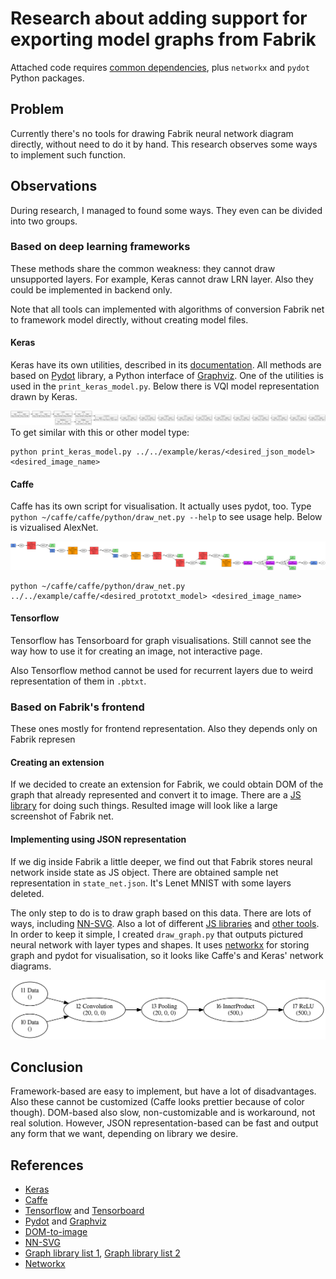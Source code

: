 # Research about adding support for exporting model graphs from Fabrik
Attached code requires [common dependencies](../../requirements/common.txt), plus `networkx` and `pydot` Python packages.
## Problem
Currently there's no tools for drawing Fabrik neural network diagram directly, without need to do it by hand. This research observes some ways to implement such function.
## Observations
During research, I managed to found some ways. They even can be divided into two groups.
### Based on deep learning frameworks
These methods share the common weakness: they cannot draw unsupported layers. For example, Keras cannot draw LRN layer. Also they could be implemented in backend only.

Note that all tools can implemented with algorithms of conversion Fabrik net to framework model directly, without creating model files.
#### Keras
Keras have its own utilities, described in its [documentation](https://keras.io/visualization/). All methods are based on [Pydot](https://github.com/pydot/pydot) library, a Python interface of [Graphviz](http://graphviz.org/). One of the utilities is used in the `print_keras_model.py`. Below there is VQI model representation drawn by Keras.

![](KerasVis.png)
To get similar with this or other model type:
```
python print_keras_model.py ../../example/keras/<desired_json_model> <desired_image_name>
```
#### Caffe
Caffe has its own script for visualisation. It actually uses pydot, too. Type `python ~/caffe/caffe/python/draw_net.py --help` to see usage help. Below is vizualised AlexNet.

![](CaffeVis.png)
```
python ~/caffe/caffe/python/draw_net.py ../../example/caffe/<desired_prototxt_model> <desired_image_name>
```
#### Tensorflow
Tensorflow has Tensorboard for graph visualisations. Still cannot see the way how to use it for creating an image, not interactive page.

Also Tensorflow method cannot be used for recurrent layers due to weird representation of them in `.pbtxt`.
### Based on Fabrik's frontend
These ones mostly for frontend representation. Also they depends only on Fabrik represen
#### Creating an extension
If we decided to create an extension for Fabrik, we could obtain DOM of the graph that already represented and convert it to image. There are a [JS library](https://github.com/tsayen/dom-to-image) for doing such things. Resulted image will look like a large screenshot of Fabrik net.
#### Implementing using JSON representation
If we dig inside Fabrik a little deeper, we find out that Fabrik stores neural network inside state as JS object. There are obtained sample net representation in `state_net.json`. It's Lenet MNIST with some layers deleted.

The only step to do is to draw graph based on this data. There are lots of ways, including [NN-SVG](https://github.com/zfrenchee/NN-SVG). Also a lot of different [JS libraries](https://stackoverflow.com/questions/7034/graph-visualization-library-in-javascript) and [other tools](https://www.quora.com/What-tools-are-good-for-drawing-neural-network-architecture-diagrams). In order to keep it simple, I created `draw_graph.py` that outputs pictured neural network with layer types and shapes. It uses [networkx](https://networkx.github.io/) for storing graph and pydot for visualisation, so it looks like Caffe's and Keras' network diagrams.

![](PureVis.png)
## Conclusion
Framework-based are easy to implement, but have a lot of disadvantages. Also these cannot be customized (Caffe looks prettier because of color though). DOM-based also slow, non-customizable and is workaround, not real solution. However, JSON representation-based can be fast and output any form that we want, depending on library we desire.

## References
- [Keras](https://keras.io/)
- [Caffe](http://caffe.berkeleyvision.org/)
- [Tensorflow](https://www.tensorflow.org/) and [Tensorboard](https://www.tensorflow.org/guide/graph_viz)
- [Pydot](https://pypi.org/project/pydot/) and [Graphviz](https://www.graphviz.org/)
- [DOM-to-image](https://github.com/tsayen/dom-to-image)
- [NN-SVG](https://github.com/zfrenchee/NN-SVG)
- [Graph library list 1](https://stackoverflow.com/questions/7034/graph-visualization-library-in-javascript), [Graph library list 2](https://www.quora.com/What-tools-are-good-for-drawing-neural-network-architecture-diagrams)
- [Networkx](https://networkx.github.io/)